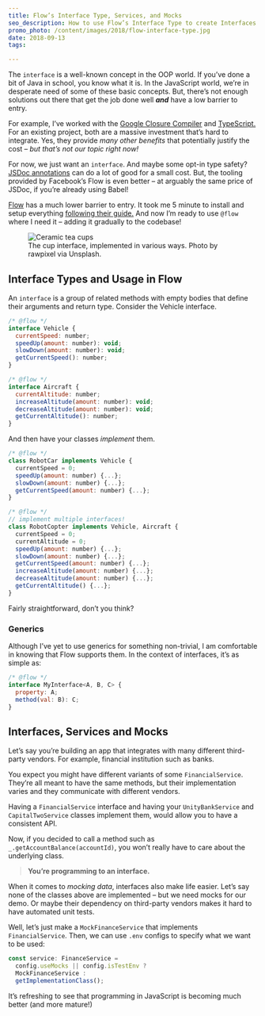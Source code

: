 ```yaml
---
title: Flow’s Interface Type, Services, and Mocks
seo_description: How to use Flow’s Interface Type to create Interfaces for Classes, Services and Mocks.
promo_photo: /content/images/2018/flow-interface-type.jpg
date: 2018-09-13
tags:

---
```


The `interface` is a well-known concept in the OOP world. If you’ve done a bit of Java in school, you know what it is. In the JavaScript world, we’re in desperate need of some of these basic concepts. But, there’s not enough solutions out there that get the job done well ***and*** have a low barrier to entry.

For example, I’ve worked with the [Google Closure Compiler](https://github.com/google/closure-compiler/) and [TypeScript.](https://www.typescriptlang.org/) For an existing project, both are a massive investment that’s hard to integrate. Yes, they provide *many other benefits* that potentially justify the cost – *but that’s not our topic right now!*

For now, we just want an `interface`. And maybe some opt-in type safety? [JSDoc annotations](http://usejsdoc.org/) can do a lot of good for a small cost. But, the tooling provided by Facebook’s Flow is even better – at arguably the same price of JSDoc, if you’re already using Babel!

[Flow](https://flow.org/en/) has a much lower barrier to entry. It took me 5 minute to install and setup everything [following their guide.](https://flow.org/en/docs/install/) And now I’m ready to use `@flow` where I need it – adding it gradually to the codebase!

<figure class="blog-post-image"><img src="/content/images/2018/flow-interface-type.jpg" alt="Ceramic tea cups" /><figcaption>The cup interface, implemented in various ways. Photo by rawpixel via Unsplash.</figcaption></figure>

## Interface Types and Usage in Flow

An `interface` is a group of related methods with empty bodies that define their arguments and return type. Consider the Vehicle interface.

```javascript
/* @flow */
interface Vehicle {
  currentSpeed: number;
  speedUp(amount: number): void;
  slowDown(amount: number): void;
  getCurrentSpeed(): number;
}
```

```javascript
/* @flow */
interface Aircraft {
  currentAltitude: number;
  increaseAltitude(amount: number): void;
  decreaseAltitude(amount: number): void;
  getCurrentAltitude(): number;
}
```

And then have your classes _implement_ them.

```javascript
/* @flow */
class RobotCar implements Vehicle {
  currentSpeed = 0;
  speedUp(amount: number) {...};
  slowDown(amount: number) {...};
  getCurrentSpeed(amount: number) {...};
}
```

```javascript
/* @flow */
// implement multiple interfaces!
class RobotCopter implements Vehicle, Aircraft {
  currentSpeed = 0;
  currentAltitude = 0;
  speedUp(amount: number) {...};
  slowDown(amount: number) {...};
  getCurrentSpeed(amount: number) {...};
  increaseAltitude(amount: number) {...};
  decreaseAltitude(amount: number) {...};
  getCurrentAltitude() {...};
}
```

Fairly straightforward, don’t you think?

### Generics

Although I’ve yet to use generics for something non-trivial, I am comfortable in knowing that Flow supports them. In the context of interfaces, it’s as simple as:

```javascript
/* @flow */
interface MyInterface<A, B, C> {
  property: A;
  method(val: B): C;
}
```

## Interfaces, Services and Mocks

Let’s say you’re building an app that integrates with many different third-party vendors. For example, financial institution such as banks.

You expect you might have different variants of some `FinancialService`. They’re all meant to have the same methods, but their implementation varies and they communicate with different vendors.

Having a `FinancialService` interface and having your `UnityBankService` and `CapitalTwoService` classes implement them, would allow you to have a consistent API.

Now, if you decided to call a method such as `_.getAccountBalance(accountId)`, you won’t really have to care about the underlying class.

> **You’re programming to an interface.**

When it comes to _mocking data_, interfaces also make life easier. Let’s say none of the classes above are implemented – but we need mocks for our demo. Or maybe their dependency on third-party vendors makes it hard to have automated unit tests.

Well, let’s just make a `MockFinanceService` that implements `FinancialService`. Then, we can use `.env` configs to specify what we want to be used:

```javascript
const service: FinanceService =
  config.useMocks || config.isTestEnv ?
  MockFinanceService :
  getImplementationClass();
```

It’s refreshing to see that programming in JavaScript is becoming much better (and more mature!)
